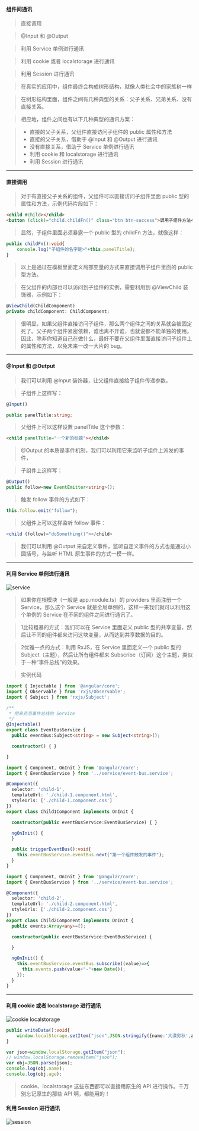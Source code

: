 #### 组件间通讯

>直接调用

>@Input 和 @Output

>利用 Service 单例进行通讯

>利用 cookie 或者 localstorage 进行通讯

>利用 Session 进行通讯

>在真实的应用中，组件最终会构成树形结构，就像人类社会中的家族树一样

>在树形结构里面，组件之间有几种典型的关系：父子关系、兄弟关系、没有直接关系。

>相应地，组件之间也有以下几种典型的通讯方案：

> - 直接的父子关系，父组件直接访问子组件的 public 属性和方法
> - 直接的父子关系，借助于 @Input 和 @Output 进行通讯
> - 没有直接关系，借助于 Service 单例进行通讯
> - 利用 cookie 和 localstorage 进行通讯
> - 利用 Session 进行通讯

***

#### 直接调用

>对于有直接父子关系的组件，父组件可以直接访问子组件里面 public 型的属性和方法，示例代码片段如下：

```html
<child #child></child>
<button (click)="child.childFn()" class="btn btn-success">调用子组件方法</button>
```
>显然，子组件里面必须暴露一个 public 型的 childFn 方法，就像这样：

```ts
public childFn():void{
    console.log("子组件的名字是>"+this.panelTitle);
}
```
>以上是通过在模板里面定义局部变量的方式来直接调用子组件里面的 public 型方法。

>在父组件的内部也可以访问到子组件的实例，需要利用到 @ViewChild 装饰器，示例如下：

```ts
@ViewChild(ChildComponent)
private childComponent: ChildComponent;
```

>很明显，如果父组件直接访问子组件，那么两个组件之间的关系就会被固定死了。父子两个组件紧密依赖，谁也离不开谁，也就说都不能单独的使用。因此，除非你知道自己在做什么，最好不要在父组件里面直接访问子组件上的属性和方法，以免未来一改一大片的 bug。


***

#### @Input 和 @Output

>我们可以利用 @Input 装饰器，让父组件直接给子组件传递参数，

>子组件上这样写：

```ts
@Input()

public panelTitle:string;
```


>父组件上可以这样设置 panelTitle 这个参数：

```html
<child panelTitle="一个新的标题"></child>
```

>@Output 的本质是事件机制，我们可以利用它来监听子组件上派发的事件，

>子组件上这样写：

```ts
@Output()
public follow=new EventEmitter<string>();
```
>触发 follow 事件的方式如下：

```ts
this.follow.emit("follow");
```

>父组件上可以这样监听 follow 事件：

```ts
<child (follow)="doSomething()"></child>
```

>我们可以利用 @Output 来自定义事件，监听自定义事件的方式也是通过小圆括号，与监听 HTML 原生事件的方式一模一样。

***

#### 利用 Service 单例进行通讯

![service](https://user-images.githubusercontent.com/30850497/49344491-d1d7ea00-f6b2-11e8-9b60-aefc340c83ed.png)

>如果你在根模块（一般是 app.module.ts）的 providers 里面注册一个 Service，那么这个 Service 就是全局单例的，这样一来我们就可以利用这个单例的 Service 在不同的组件之间进行通讯了。

>1比较粗暴的方式：我们可以在 Service 里面定义 public 型的共享变量，然后让不同的组件都来访问这块变量，从而达到共享数据的目的。

>2优雅一点的方式：利用 RxJS，在 Service 里面定义一个 public 型的 Subject（主题），然后让所有组件都来 Subscribe（订阅）这个主题，类似于一种“事件总线”的效果。

>实例代码

```ts
import { Injectable } from '@angular/core';
import { Observable } from 'rxjs/Observable';
import { Subject } from 'rxjs/Subject';

/**
 * 用来充当事件总线的 Service
 */
@Injectable()
export class EventBusService {
  public eventBus:Subject<string> = new Subject<string>();

  constructor() { }

}
```

```ts
import { Component, OnInit } from '@angular/core';
import { EventBusService } from '../service/event-bus.service';

@Component({
  selector: 'child-1',
  templateUrl: './child-1.component.html',
  styleUrls: ['./child-1.component.css']
})
export class Child1Component implements OnInit {

  constructor(public eventBusService:EventBusService) { }

  ngOnInit() {
  }

  public triggerEventBus():void{
    this.eventBusService.eventBus.next("第一个组件触发的事件");
  }
}
```

```ts
import { Component, OnInit } from '@angular/core';
import { EventBusService } from '../service/event-bus.service';

@Component({
  selector: 'child-2',
  templateUrl: './child-2.component.html',
  styleUrls: ['./child-2.component.css']
})
export class Child2Component implements OnInit {
  public events:Array<any>=[];

  constructor(public eventBusService:EventBusService) {

  }

  ngOnInit() {
    this.eventBusService.eventBus.subscribe((value)=>{
      this.events.push(value+"-"+new Date());
    });
  }
}
```
***

#### 利用 cookie 或者 localstorage 进行通讯
![cookie localstorage](https://user-images.githubusercontent.com/30850497/49344556-f6809180-f6b3-11e8-965b-b3a85bf2231a.png)

```ts
public writeData():void{
    window.localStorage.setItem("json",JSON.stringify({name:'大漠穷秋',age:18}));
}
```
```ts
var json=window.localStorage.getItem("json");
// window.localStorage.removeItem("json");
var obj=JSON.parse(json);
console.log(obj.name);
console.log(obj.age);
```
>cookie、localstorage 这些东西都可以直接用原生的 API 进行操作。千万别忘记原生的那些 API 啊，都能用的！
 
#### 利用 Session 进行通讯
![session](https://user-images.githubusercontent.com/30850497/49344574-44959500-f6b4-11e8-90a8-a93baab3a6c0.png)

